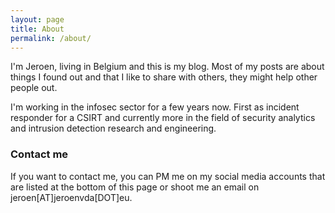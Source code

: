 ```yaml
---
layout: page
title: About
permalink: /about/
---
```


I'm Jeroen, living in Belgium and this is my blog. Most of my posts are about things I found out and that I like to share with others, they might help other people out.

I'm  working in the infosec sector for a few years now. First as incident responder for a CSIRT and currently more in the field of security analytics and intrusion detection research and engineering.

### Contact me

If you want to contact me, you can PM me on my social media accounts that are listed at the bottom of this page or shoot me an email on jeroen[AT]jeroenvda[DOT]eu.
